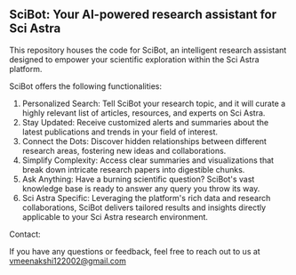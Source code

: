 ## SciBot: Your AI-powered research assistant for Sci Astra

This repository houses the code for SciBot, an intelligent research assistant designed to empower your scientific exploration within the Sci Astra platform.

SciBot offers the following functionalities:

1. Personalized Search: Tell SciBot your research topic, and it will curate a highly relevant list of articles, resources, and experts on Sci Astra.
2. Stay Updated: Receive customized alerts and summaries about the latest publications and trends in your field of interest.
3. Connect the Dots: Discover hidden relationships between different research areas, fostering new ideas and collaborations.
4. Simplify Complexity: Access clear summaries and visualizations that break down intricate research papers into digestible chunks.
5. Ask Anything: Have a burning scientific question? SciBot's vast knowledge base is ready to answer any query you throw its way.
6. Sci Astra Specific: Leveraging the platform's rich data and research collaborations, SciBot delivers tailored results and insights directly applicable to your Sci Astra research environment.

Contact:

If you have any questions or feedback, feel free to reach out to us at vmeenakshi122002@gmail.com 

